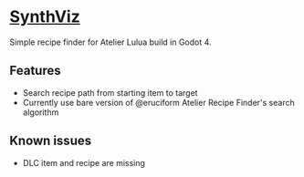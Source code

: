 # [SynthViz](https://purplefinneptuna.github.io/SynthViz/)
Simple recipe finder for Atelier Lulua build in Godot 4.
## Features
- Search recipe path from starting item to target
- Currently use bare version of @eruciform Atelier Recipe Finder's search algorithm

## Known issues
- DLC item and recipe are missing